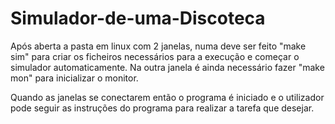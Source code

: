 # Simulador-de-uma-Discoteca
Após aberta a pasta em linux com 2 janelas, numa deve ser feito "make sim" para criar os ficheiros necessários
para a execução e começar o simulador automaticamente. Na outra janela é ainda necessário fazer "make mon" para
inicializar o monitor.

Quando as janelas se conectarem então o programa é iniciado e o utilizador pode seguir as instruções do programa
para realizar a tarefa que desejar.